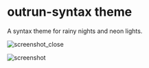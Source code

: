 # outrun-syntax theme

A syntax theme for rainy nights and neon lights.

![screenshot_close](https://i.imgur.com/AvjekqS.png)

![screenshot](https://i.imgur.com/vSUZ4y2.png)
